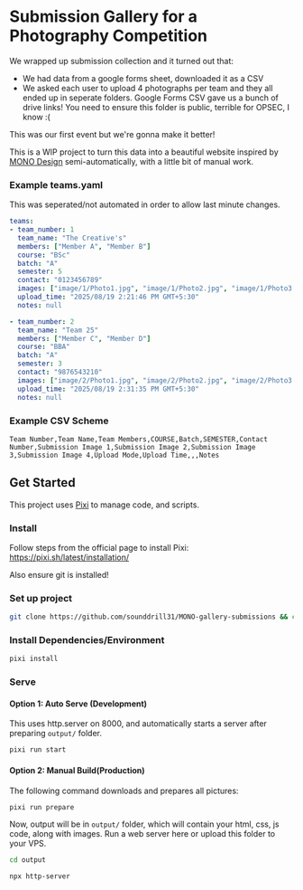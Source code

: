 # Submission Gallery for a Photography Competition
We wrapped up submission collection and it turned out that:
- We had data from a google forms sheet, downloaded it as a CSV
- We asked each user to upload 4 photographs per team and they all ended up in seperate folders. Google Forms CSV gave us a bunch of drive links! You need to ensure this folder is public, terrible for OPSEC, I know :(


This was our first event but we're gonna make it better! 

This is a WIP project to turn this data into a beautiful website inspired by [MONO Design](https://mono.layogtima.com/) semi-automatically, with a little bit of manual work.

### Example teams.yaml
This was seperated/not automated in order to allow last minute changes. <!-- TODO: Automate this --> 
```yml
teams:
- team_number: 1
  team_name: "The Creative's"
  members: ["Member A", "Member B"]
  course: "BSc"
  batch: "A"
  semester: 5
  contact: "0123456789"
  images: ["image/1/Photo1.jpg", "image/1/Photo2.jpg", "image/1/Photo3.jpg", "image/1/Photo4.jpg"]
  upload_time: "2025/08/19 2:21:46 PM GMT+5:30"
  notes: null

- team_number: 2
  team_name: "Team 25"
  members: ["Member C", "Member D"]
  course: "BBA"
  batch: "A"
  semester: 3
  contact: "9876543210"
  images: ["image/2/Photo1.jpg", "image/2/Photo2.jpg", "image/2/Photo3.jpg", "image/2/Photo4.jpg"]
  upload_time: "2025/08/19 2:31:35 PM GMT+5:30"
  notes: null
```

### Example CSV Scheme
```csv
Team Number,Team Name,Team Members,COURSE,Batch,SEMESTER,Contact Number,Submission Image 1,Submission Image 2,Submission Image 3,Submission Image 4,Upload Mode,Upload Time,,,Notes
```

## Get Started
This project uses [Pixi](https://pixi.sh/latest/) to manage code, and scripts. 

### Install
Follow steps from the official page to install Pixi: https://pixi.sh/latest/installation/

Also ensure git is installed! 

### Set up project
```bash
git clone https://github.com/sounddrill31/MONO-gallery-submissions && cd MONO-gallery-submissions
```

### Install Dependencies/Environment

```bash
pixi install
```

### Serve
#### Option 1: Auto Serve (Development)
This uses http.server on 8000, and automatically starts a server after preparing `output/` folder.

```bash
pixi run start
```

#### Option 2: Manual Build(Production)
The following command downloads and prepares all pictures:
```bash
pixi run prepare
```

Now, output will be in `output/` folder, which will contain your html, css, js code, along with images. Run a web server here or upload this folder to your VPS.
```bash
cd output
```

```bash
npx http-server
``` 